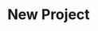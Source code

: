 ---
description: Creation of a new data project
id_: newproject
issues:
- num: 16
  title: GitHub Collaboration Information
  url: https://github.com/sscu-budapest/sscu-budapest.github.io/issues/16
- num: 41
  title: Python Package Index
  url: https://github.com/sscu-budapest/sscu-budapest.github.io/issues/41
- num: 13
  title: Twitter Academic API
  url: https://github.com/sscu-budapest/sscu-budapest.github.io/issues/13
- num: 60
  title: polygons of hungarian election zones
  url: https://github.com/sscu-budapest/sscu-budapest.github.io/issues/60
- num: 44
  title: Movie Dialogue and Closed Caption Data
  url: https://github.com/sscu-budapest/sscu-budapest.github.io/issues/44
- num: 58
  title: ingatlan.com dataset
  url: https://github.com/sscu-budapest/sscu-budapest.github.io/issues/58
- num: 75
  title: GTFS dataset
  url: https://github.com/sscu-budapest/sscu-budapest.github.io/issues/75
- num: 36
  title: Portfolio Financial Forum
  url: https://github.com/sscu-budapest/sscu-budapest.github.io/issues/36
layout: label
parent: Reports
title: New Project
---
